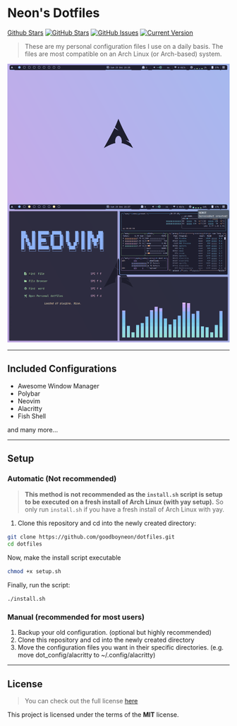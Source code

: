 # Neon's Dotfiles

[Github Stars](https://img.shields.io/github/stars/GoodBoyNeon/dotfiles?color=89b4fa&label=Stars&logoColor=1e1e2e&style=for-the-badge)
[![GitHub Stars](https://img.shields.io/github/stars/GoodBoyNeon/dotfiles.svg)](https://github.com/GoodBoyNeon/dotfiles/stargazers)
[![GitHub Issues](https://img.shields.io/github/issues/GoodBoyNeon/dotfiles.svg)](https://github.com/GoodBoyNeon/dotfiles/issues)
[![Current Version](https://img.shields.io/badge/version-1.0.7-green.svg)](https://github.com/GoodBoyNeon/dotfiles)

> These are my personal configuration files I use on a daily basis. The files are most compatible on an Arch Linux (or Arch-based) system.

![Preview](images/rice.png)

---

## Included Configurations

- Awesome Window Manager
- Polybar
- Neovim
- Alacritty
- Fish Shell

and many more...

---

## Setup

### **Automatic (Not recommended)**

> **This method is not recommended as the `install.sh` script is setup to be executed on a fresh install of Arch Linux (with yay setup).** So only run `install.sh` if you have a fresh install of Arch Linux with yay.

1. Clone this repository and cd into the newly created directory:

```sh
git clone https://github.com/goodboyneon/dotfiles.git
cd dotfiles
```

Now, make the install script executable

```sh
chmod +x setup.sh
```

Finally, run the script:

```sh
./install.sh
```

### **Manual (recommended for most users)**

1. Backup your old configuration. (optional but highly recommended)
2. Clone this repository and cd into the newly created directory
3. Move the configuration files you want in their specific directories. (e.g. move dot_config/alacritty to ~/.config/alacritty)

---

## License

>You can check out the full license [here](https://github.com/GoodBoyNeon/dotfiles/blob/master/LICENSE)

This project is licensed under the terms of the **MIT** license.
